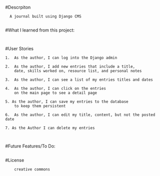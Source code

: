 #Descrpiton
```	
  A journal built using Django CMS 
  
```
#What I learned from this project:
 ```


```
#User Stories
```
1.  As the author, I can log into the Django admin

2.  As the author, I add new entries that include a title, 
    date, skills worked on, resource list, and personal notes
    
3.  As the author, I can see a list of my entries titles and dates

4.  As the author, I can click on the entries 
    on the main page to see a detail page
    
5. As the author, I can save my entries to the database 
    to keep them persistent

6.  As the author, I can edit my title, content, but not the posted date

7. As the Author I can delete my entries



```

#Future Features/To Do: 
  ```

  ```

#License
```
    creative commons 
```